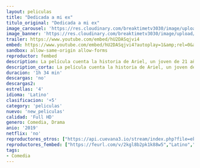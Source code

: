 ```yaml
---
layout: peliculas
title: "Dedicada a mi ex"
titulo_original: "Dedicada a mi ex"
image_carousel: 'https://res.cloudinary.com/breaktimetv3030/image/upload/v1582603244/dedicada-min_vyyzzx.jpg'
image_banner: 'https://res.cloudinary.com/breaktimetv3030/image/upload/v1582603247/maxresdefault-min_fqhv4p.jpg'
trailer: https://www.youtube.com/embed/hU2DASqjvi4
embed: https://www.youtube.com/embed/hU2DASqjvi4?autoplay=1&amp;rel=0&amp;hd=1&border=0&wmode=opaque&enablejsapi=1&modestbranding=1&controls=1&showinfo=0
sandbox: allow-same-origin allow-forms
reproductor: fembed
description: La película cuenta la historia de Ariel, un joven de 21 años que decide formar una banda de rock para competir por un premio de diez mil dólares en un concurso de bandas musicales, esta es la última opción cuando intenta obtener dinero para salvar su relación. y se reúne con su ex novia, que se rompe debido al viaje que debe hacer a Finlandia para una pasantía. Ariel con su amiga Ortega, decide hacer un casting para encontrar a los otros miembros de la banda, aunque no saben nada de música, formando así una banda con miembros que tienen personalidades diversas y opuestas.
description_corta: La película cuenta la historia de Ariel, un joven de 21 años que decide formar una banda de rock para competir por un premio de diez mil dólares en un concurso de bandas musicales, esta es la última opción...
duracion: '1h 34 min'
descargas: 'no'
descargas2:
estrellas: '4'
idioma: 'Latino'
clasificacion: '+5'
category: 'peliculas'
nuevo: 'new_peliculas'
calidad: 'Full HD'
genero: Comedia, Drama
anio: '2019'
netflix: 'no'
reproductores_otros: ["https://api.cuevana3.io/stream/index.php?file=ek5lbm9xYWNrS0xYMTZLa2xNbkdvY3ZTb3BtZng4TGp6ZFpobGFMUGtOelcwcUZmbWRIVzRkakVuS0JnbEplcG1KUnNZSlRTMGViVTBxZGdsdEhPb3AydWRZaUx3OC9qc2E2QVlLRFNsWmJheEorYmw5R2wyTmZIbUd4a2w1bWxtWlZrYTJ1WQ","Latino","https://player.premiumstream.live/player.php?id=MTIwOQ","Latino","https://gdriveplayer.co/embed2.php?link=BhPX4KQ2pHTar01k8ock6AfDrG57rqRFx8ylJWnC6dbNymX%252FnIzDoNg4nVRYXR6qczHOCU8cXb1kJl%252FqsDswWO%252BHgtlHLbaZCHK5Am2H5gPsW47zBLsU7BpnccFWDa%252FHoYxwAHWw9G9TMXcCmGzbvcGULbzPDsgYGYQlyHMVvZJfOr%252FYbZbIIWDM9%252BkoFAQ3dtCXkqzsBjLqGDIICam1GF","Latino","https://mstream.website/6fk2umyjgwcl","Latino"]
reproductores_fembed: ["https://feurl.com/v/2kgl8b2pk1k88w5","Latino","https://feurl.com/v/lnxj2indyel54gy","Latino","https://feurl.com/v/8pk-yh8rzn478zg","Latino"]
tags:
- Comedia
---
```



 







